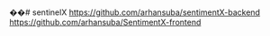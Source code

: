 ��#   s e n t i n e l X 
 
https://github.com/arhansuba/sentimentX-backend            
https://github.com/arhansuba/SentimentX-frontend
